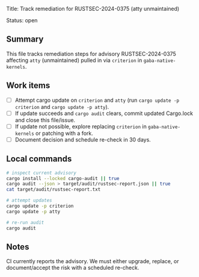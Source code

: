 Title: Track remediation for RUSTSEC-2024-0375 (atty unmaintained)

Status: open

Summary
-------

This file tracks remediation steps for advisory RUSTSEC-2024-0375 affecting `atty` (unmaintained) pulled in via `criterion` in `gaba-native-kernels`.

Work items
----------
- [ ] Attempt cargo update on `criterion` and `atty` (run `cargo update -p criterion` and `cargo update -p atty`).
- [ ] If update succeeds and `cargo audit` clears, commit updated Cargo.lock and close this file/issue.
- [ ] If update not possible, explore replacing `criterion` in `gaba-native-kernels` or patching with a fork.
- [ ] Document decision and schedule re-check in 30 days.

Local commands
--------------

```bash
# inspect current advisory
cargo install --locked cargo-audit || true
cargo audit --json > target/audit/rustsec-report.json || true
cat target/audit/rustsec-report.txt

# attempt updates
cargo update -p criterion
cargo update -p atty

# re-run audit
cargo audit
```

Notes
-----
CI currently reports the advisory. We must either upgrade, replace, or document/accept the risk with a scheduled re-check.
